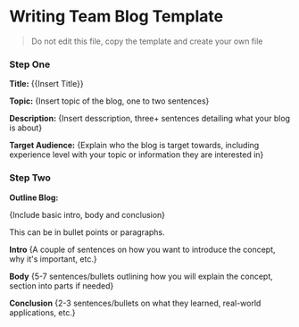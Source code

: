 # Writing Team Blog Template 

> Do not edit this file, copy the template and create your own file 

### Step One

**Title:** 
{{Insert Title}}

**Topic:**
{Insert topic of the blog, one to two sentences}

**Description:**
{Insert desscription, three+ sentences detailing what your blog is about}

**Target Audience:**
{Explain who the blog is target towards, including experience level with your topic or information they are interested in}

### Step Two

**Outline Blog:**

{Include basic intro, body and conclusion}

This can be in bullet points or paragraphs.

  **Intro**
  {A couple of sentences on how you want to introduce the concept, why it's important, etc.}
  
  **Body**
  {5-7 sentences/bullets outlining how you will explain the concept, section into parts if needed}
  
  **Conclusion**
  {2-3 sentences/bullets on what they learned, real-world applications, etc.}
  
